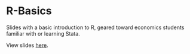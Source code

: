 # R-Basics

Slides with a basic introduction to R, geared toward economics students familiar with or learning Stata.

View slides [here](https://my-cabbages.github.io/R-Basics/r_basics).
